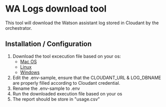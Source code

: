 # WA Logs download tool

This tool will download the Watson assistant log stored in Cloudant by the orchestrator.

## Installation / Configuration

1. Download the tool excecution file based on your os:  
   - [Mac OS](../bin/wa-logs-local-macos)    
   - [Linux](../bin/wa-logs-local-linux)   
   - [Windows](../bin/wa-logs-local-win.exe)  
1. Edit the .env-sample, ensure that the CLOUDANT_URL & LOG_DBNAME are properly filled according to Cloudant credential.  
1. Rename the .env-sample to .env  
1. Run the downloaded execution file based on your os  
1. The report should be store in "usage.csv"  